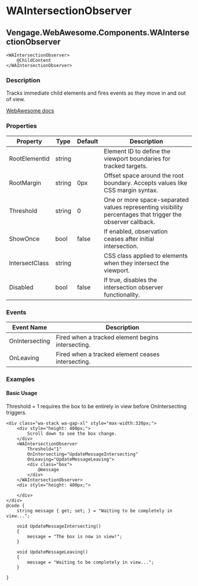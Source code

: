 ﻿# WAIntersectionObserver
## Vengage.WebAwesome.Components.WAIntersectionObserver

```HTML+Razor
<WAIntersectionObserver>
	@ChildContent
</WAIntersectionObserver>
```

### Description
Tracks immediate child elements and fires events as they move in and out of view.

[WebAwesome docs](https://webawesome.com/docs/components/intersection-observer)

### Properties
| Property | Type   | Default | Description                              |
|----------|--------|---------|------------------------------------------|
| RootElementId | string |  | Element ID to define the viewport boundaries for tracked targets. |
| RootMargin | string | 0px | Offset space around the root boundary. Accepts values like CSS margin syntax. |
| Threshold | string | 0 | One or more space-separated values representing visibility percentages that trigger the observer callback. |
| ShowOnce | bool | false | If enabled, observation ceases after initial intersection. |
| IntersectClass | string |  | CSS class applied to elements when they intersect the viewport. |
| Disabled | bool | false | If true, disables the intersection observer functionality. |

### Events
| Event Name  | Description                              |
|-------------|------------------------------------------|
| OnIntersecting   | Fired when a tracked element begins intersecting. |
| OnLeaving | Fired when a tracked element ceases intersecting. |

### Examples

#### Basic Usage
Threshold = 1 requires the box to be entirely in view before OnIntersecting triggers.
```HTML+Razor
<div class="wa-stack wa-gap-xl" style="max-width:320px;">
    <div style="height: 400px;">
        Scroll down to see the box change.
    </div>
    <WAIntersectionObserver
        Threshold="1"
        OnIntersecting="UpdateMessageIntersecting"
        OnLeaving="UpdateMessageLeaving">
        <div class="box">
            @message
        </div>
    </WAIntersectionObserver>
    <div style="height: 400px;">
        
    </div>
</div>
@code {
    string message { get; set; } = "Waiting to be completely in view...";

    void UpdateMessageIntersecting()
    {
        message = "The box is now in view!"; 
    }

    void UpdateMessageLeaving()
    {
        message = "Waiting to be completely in view...";
    }

}
```
